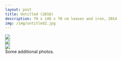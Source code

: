 ```yaml
---
layout: post
title: Untitled (2016)
description: 70 x 140 x 70 cm leaves and iron, 2014
img: /img/untitled2.jpg
---
```


<div class="img_row">
  <img class="col three" src="/img/untitled1.jpg"/>
</div>
<div class="img_row">
  <img class="col three" src="/img/untitled2.jpg"/>
</div>
<div class="img_row">
  <img class="col three" src="/img/untitled3.jpg"/>
</div>
<div class="col three caption">
	Some additional photos.
</div>

